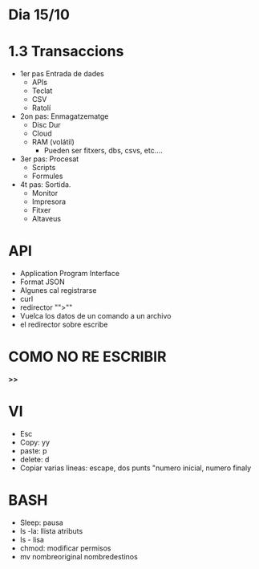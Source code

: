 # Dia 15/10

# 1.3 Transaccions

- 1er pas Entrada de dades
	- APIs
	- Teclat
	- CSV
	- Ratolí
- 2on pas: Enmagatzematge
	- Disc Dur
	- Cloud
	- RAM (volátil)
		- Pueden ser fitxers, dbs, csvs, etc....
- 3er pas: Procesat
	- Scripts
	- Formules
- 4t pas: Sortida.
	- Monitor
	- Impresora
	- Fitxer
	- Altaveus
# API
- Application Program Interface
- Format JSON
- Algunes cal registrarse
- curl
- redirector "">"" 
- Vuelca los datos de un comando a un archivo
- el redirector sobre escribe
# COMO NO RE ESCRIBIR
**>>**
# VI
- Esc 
- Copy: yy
- paste: p
- delete: d
- Copiar varias lineas: escape, dos punts "numero inicial, numero finaly
# BASH
- Sleep: pausa 
- ls -la: llista atributs
- ls - lisa
- chmod: modificar permisos
- mv nombreoriginal nombredestinos
